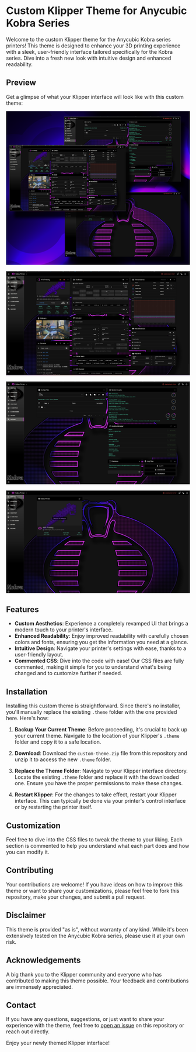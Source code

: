 # Custom Klipper Theme for Anycubic Kobra Series

Welcome to the custom Klipper theme for the Anycubic Kobra series printers! This theme is designed to enhance your 3D printing experience with a sleek, user-friendly interface tailored specifically for the Kobra series. Dive into a fresh new look with intuitive design and enhanced readability.

## Preview

Get a glimpse of what your Klipper interface will look like with this custom theme:

![Klipper Kobra Theme Preview 1](https://github.com/OrloDavid/Kustom-Kobra-Klipper/blob/main/.theme/Preview/Klipper_Kobra_Theme_00.png?raw=true)

![Klipper Kobra Theme Preview 2](https://github.com/OrloDavid/Kustom-Kobra-Klipper/blob/main/.theme/Preview/Klipper_Kobra_Theme_01.png?raw=true)

![Klipper Kobra Theme Preview 3](https://github.com/OrloDavid/Kustom-Kobra-Klipper/blob/main/.theme/Preview/Klipper_Kobra_Theme_02.png?raw=true)

![Klipper Kobra Theme Preview 4](https://github.com/OrloDavid/Kustom-Kobra-Klipper/blob/main/.theme/Preview/Klipper_Kobra_Theme_03.png?raw=true)

## Features

- **Custom Aesthetics**: Experience a completely revamped UI that brings a modern touch to your printer's interface.
- **Enhanced Readability**: Enjoy improved readability with carefully chosen colors and fonts, ensuring you get the information you need at a glance.
- **Intuitive Design**: Navigate your printer's settings with ease, thanks to a user-friendly layout.
- **Commented CSS**: Dive into the code with ease! Our CSS files are fully commented, making it simple for you to understand what's being changed and to customize further if needed.

## Installation

Installing this custom theme is straightforward. Since there's no installer, you'll manually replace the existing `.theme` folder with the one provided here. Here's how:

1. **Backup Your Current Theme**: Before proceeding, it's crucial to back up your current theme. Navigate to the location of your Klipper's `.theme` folder and copy it to a safe location.

2. **Download**: Download the `custom-theme.zip` file from this repository and unzip it to access the new `.theme` folder.

3. **Replace the Theme Folder**: Navigate to your Klipper interface directory. Locate the existing `.theme` folder and replace it with the downloaded one. Ensure you have the proper permissions to make these changes.

4. **Restart Klipper**: For the changes to take effect, restart your Klipper interface. This can typically be done via your printer's control interface or by restarting the printer itself.

## Customization

Feel free to dive into the CSS files to tweak the theme to your liking. Each section is commented to help you understand what each part does and how you can modify it.

## Contributing

Your contributions are welcome! If you have ideas on how to improve this theme or want to share your customizations, please feel free to fork this repository, make your changes, and submit a pull request.

## Disclaimer

This theme is provided "as is", without warranty of any kind. While it's been extensively tested on the Anycubic Kobra series, please use it at your own risk.

## Acknowledgements

A big thank you to the Klipper community and everyone who has contributed to making this theme possible. Your feedback and contributions are immensely appreciated.

## Contact

If you have any questions, suggestions, or just want to share your experience with the theme, feel free to [open an issue](#) on this repository or reach out directly.

Enjoy your newly themed Klipper interface!
